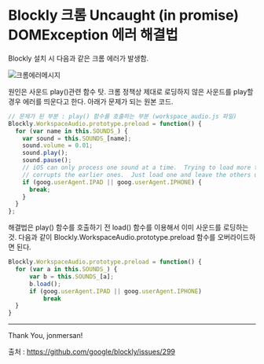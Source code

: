 # Blockly 크롬 Uncaught (in promise) DOMException 에러 해결법

Blockly 설치 시 다음과 같은 크롬 에러가 발생함.

![크롬에러메시지](https://user-images.githubusercontent.com/36276682/56076261-e919a780-5e09-11e9-9a2e-47340838602a.png)

 
원인은 사운드 play()관련 함수 탓. 크롬 정책상 제대로 로딩하지 않은 사운드를 play할 경우 에러를 띄운다고 한다.
아래가 문제가 되는 원본 코드.

```javascript
// 문제가 된 부분 : play() 함수를 호출하는 부분 (workspace_audio.js 파일)
Blockly.WorkspaceAudio.prototype.preload = function() {
  for (var name in this.SOUNDS_) {
    var sound = this.SOUNDS_[name];
    sound.volume = 0.01;
    sound.play();
    sound.pause();
    // iOS can only process one sound at a time.  Trying to load more than one
    // corrupts the earlier ones.  Just load one and leave the others uncached.
    if (goog.userAgent.IPAD || goog.userAgent.IPHONE) {
      break;
    }
  }
};
```

해결법은 play() 함수를 호출하기 전 load() 함수를 이용해서 이미 사운드를 로딩하는 것. 다음과 같이 Blockly.WorkspaceAudio.prototype.preload 함수를 오버라이드하면 된다.

```javascript
Blockly.WorkspaceAudio.prototype.preload = function() {
  for (var a in this.SOUNDS_) {
      var b = this.SOUNDS_[a];
      b.load();
      if (goog.userAgent.IPAD || goog.userAgent.IPHONE)
          break
  }
}
```

---
Thank You, jonmersan!

출처 : https://github.com/google/blockly/issues/299

